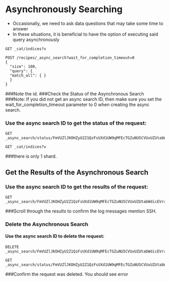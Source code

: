# Asynchronously Searching
- Occasionally, we need to ask data questions that may take some time to answer
- In these situations, it is beneficial to have the option of executing said query asynchronously

```
GET _cat/indices?v
```


```
POST /recipes/_async_search?wait_for_completion_timeout=0
{
  "size": 100,
  "query": {
  "match_all": { }
  }
}
```

###Note the id.
###Check the Status of the Asynchronous Search
###Note: If you did not get an async search ID, then make sure you set the wait_for_completion_timeout parameter to 0 when creating the async search.

### Use the async search ID to get the status of the request:
```
GET _async_search/status/FmVUZlJKOHZyU2Z1QzFsUXd1UW9qMFEcTGZuNU5CVUxUZUtabWdicEVraFg5Zzo0NTAwMg==
```

```
GET _cat/indices?v
```

###there is only 1 shard.


## Get the Results of the Asynchronous Search
### Use the async search ID to get the results of the request:
```
GET _async_search/FmVUZlJKOHZyU2Z1QzFsUXd1UW9qMFEcTGZuNU5CVUxUZUtabWdicEVraFg5Zzo0NTAwMg==
```


###Scroll through the results to confirm the log messages mention SSH.

### Delete the Asynchronous Search
#### Use the async search ID to delete the request:
```
DELETE _async_search/FmVUZlJKOHZyU2Z1QzFsUXd1UW9qMFEcTGZuNU5CVUxUZUtabWdicEVraFg5Zzo0NTAwMg==
```

```
GET _async_search/status/FmVUZlJKOHZyU2Z1QzFsUXd1UW9qMFEcTGZuNU5CVUxUZUtabWdicEVraFg5Zzo0NTAwMg==
```

###Confirm the request was deleted. You should see error